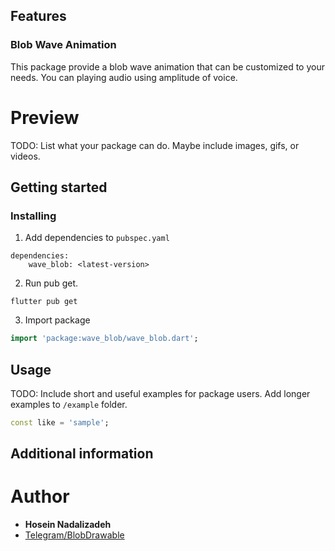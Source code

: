 ## Features

### Blob Wave Animation
This package provide a blob wave animation that can be customized to your needs. You can playing audio using amplitude of voice.

# Preview
TODO: List what your package can do. Maybe include images, gifs, or videos.

## Getting started

### Installing
1. Add dependencies to `pubspec.yaml`

```dependencies
dependencies:
    wave_blob: <latest-version>
```
2. Run pub get.
```
flutter pub get
```
3. Import package
```dart
import 'package:wave_blob/wave_blob.dart';
```

## Usage

TODO: Include short and useful examples for package users. Add longer examples
to `/example` folder.

```dart
const like = 'sample';
```

## Additional information

# Author
- **Hosein Nadalizadeh**
- [Telegram/BlobDrawable](https://github.com/DrKLO/Telegram/blob/master/TMessagesProj/src/main/java/org/telegram/ui/Components/BlobDrawable.java)

